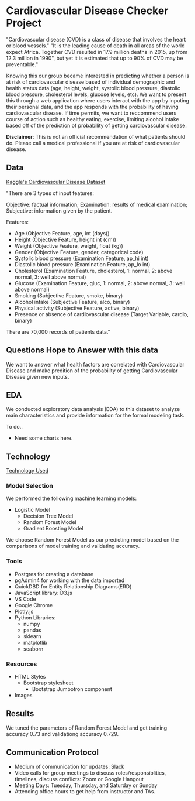 # Cardiovascular Disease Checker Project
"Cardiovascular disease (CVD) is a class of disease that involves the heart or blood vessels." "It is the leading cause of death in all areas of the world expect Africa. Together CVD resulted in 17.9 million deaths in 2015, up from 12.3 million in 1990", but yet it is estimated that up to 90% of CVD may be preventable."

Knowing this our group became interested in predicting whether a person is at risk of cardiovascular disease based of individual demographic and health status data (age, height, weight, systolic blood pressure, diastolic blood pressure, cholesterol levels, glucose levels, etc). We want to present this through a web application where users interact with the app by inputing their personal data, and the app responds with the probability of having cardiovascular disease. If time permits, we want to reccommend users course of action such as healthy eating, exercise, limiting alcohol intake based off of the prediction of probability of getting cardiovascular disease.

**Disclaimer**: This is not an official recommendation of what patients should do. Please call a medical professional if you are at risk of cardiovascular disease.

## Data
[Kaggle's Cardiovascular Disease Dataset](https://www.kaggle.com/sulianova/cardiovascular-disease-dataset/notebooks)

"There are 3 types of input features:

Objective: factual information;
Examination: results of medical examination;
Subjective: information given by the patient.

Features:
- Age (Objective Feature, age, int (days))
- Height (Objective Feature, height int (cm))
- Weight (Objective Feature, weight, float (kg)) 
- Gender (Objective Feature, gender, categorical code)
- Systolic blood pressure (Examination Feature, ap_hi int)
- Diastolic blood pressure (Examination Feature, ap_lo int)
- Cholesterol (Examination Feature, cholesterol, 1: normal, 2: above normal, 3: well above normal)
- Glucose (Examination Feature, gluc, 1: normal, 2: above normal, 3: well above normal)
- Smoking (Subjective Feature, smoke, binary)
- Alcohol intake (Subjective Feature, alco, binary)
- Physical activity (Subjective Feature, active, binary)
- Presence or absence of cardiovascular disease (Target Variable, cardio, binary)

There are 70,000 records of patients data."

## Questions Hope to Answer with this data
We want to answer what health factors are correlated with Cardiovascular Disease and make predition of the probability of getting Cardiovascular Disease given new inputs.

## EDA
We conducted exploratory data analysis (EDA) to this dataset to analyze main characteristics and provide information for the formal modeling task.

To do..
- Need some charts here.


## Technology
[Technology Used](https://github.com/adamskel78/SHAX_group_project/blob/shannon/technology.md)

### Model Selection

We performed the following machine learning models:

- Logistic Model
    - Decision Tree Model
    - Random Forest Model
    - Gradient Boosting Model

We choose Random Forest Model as our predicting model based on the comparisons of model training and validating accuracy.

### Tools
- Postgres for creating a database
- pgAdmin4 for working with the data imported
- QuickDBD for Entity Relationship Diagrams(ERD)
- JavaScript library: D3.js
- VS Code
- Google Chrome
- Plotly.js
- Python Libraries: 
    - numpy
    - pandas
    - sklearn
    - matplotlib
    - seaborn

### Resources
- HTML Styles
    - Bootstrap stylesheet
        - Bootstrap Jumbotron component
- Images

## Results

We tuned the parameters of Random Forest Model and get training accuracy 0.73 and validationg accuracy 0.729. 

## Communication Protocol
- Medium of communication for updates: Slack
- Video calls for group meetings to discuss roles/responsiblities, timelines, discuss conflicts: Zoom or Google Hangout
- Meeting Days: Tuesday, Thursday, and Saturday or Sunday
- Attending office hours to get help from instructor and TAs.
